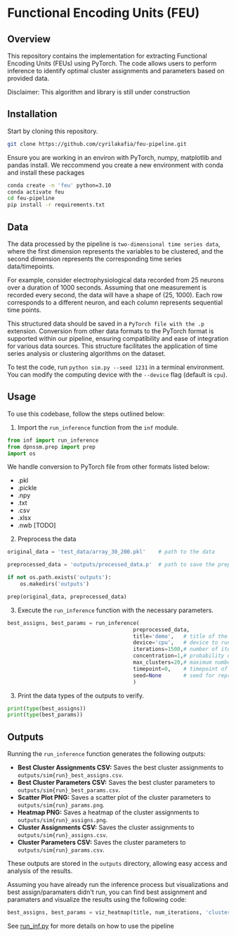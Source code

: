 # Functional Encoding Units (FEU)

## Overview

This repository contains the implementation for extracting Functional Encoding Units (FEUs) using PyTorch. The code allows users to perform inference to identify optimal cluster assignments and parameters based on provided data.

Disclaimer: This algorithm and library is still under construction

## Installation

Start by cloning this repository.

```bash
git clone https://github.com/cyrilakafia/feu-pipeline.git
```

Ensure you are working in an environ with PyTorch, numpy, matplotlib and pandas install. We reccommend you create a new environment with conda and install these packages

```bash
conda create -n 'feu' python=3.10
conda activate feu
cd feu-pipeline
pip install -r requirements.txt
```
## Data 

The data processed by the pipeline is `two-dimensional time series data`, where the first dimension represents the variables to be clustered, and the second dimension represents the corresponding time series data/timepoints.

For example, consider electrophysiological data recorded from 25 neurons over a duration of 1000 seconds. Assuming that one measurement is recorded every second, the data will have a shape of (25, 1000). Each row corresponds to a different neuron, and each column represents sequential time points.

This structured data should be saved in a `PyTorch file with the .p` extension. Conversion from other data formats to the PyTorch format is supported within our pipeline, ensuring compatibility and ease of integration for various data sources. This structure facilitates the application of time series analysis or clustering algorithms on the dataset.

To test the code, run `python sim.py --seed 1231` in a terminal environment.  You can modify the computing device with the `--device` flag (default is `cpu`).  


## Usage

To use this codebase, follow the steps outlined below:

1. Import the `run_inference` function from the `inf` module.

```python
from inf import run_inference
from dpnssm.prep import prep
import os
```

We handle conversion to PyTorch file from other formats listed below:

- .pkl
- .pickle
- .npy
- .txt
- .csv
- .xlsx
- .nwb [TODO]

2. Preprocess the data
```python
original_data = 'test_data/array_30_200.pkl'    # path to the data

preprocessed_data = 'outputs/processed_data.p'  # path to save the preprocessed data

if not os.path.exists('outputs'):
    os.makedirs('outputs')

prep(original_data, preprocessed_data)
```

3. Execute the `run_inference` function with the necessary parameters.

```python
best_assigns, best_params = run_inference(
                                        preprocessed_data,
                                        title='demo',   # title of the run
                                        device='cpu',   # device to run the model on (cpu or cuda)
                                        iterations=1500,# number of iterations to run the model
                                        concentration=1,# probability of increasing the number of clusters. 1 is the default and 
                                        max_clusters=20,# maximum number of clusters to consider   
                                        timepoint=0,    # timepoint of stimulus if there is one
                                        seed=None       # seed for reproducibility
                                        )
```

3. Print the data types of the outputs to verify.

```python
print(type(best_assigns))
print(type(best_params))
```

## Outputs

Running the `run_inference` function generates the following outputs:

- **Best Cluster Assignments CSV:** Saves the best cluster assignments to `outputs/sim{run}_best_assigns.csv`.
- **Best Cluster Parameters CSV:** Saves the best cluster parameters to `outputs/sim{run}_best_params.csv`.
- **Scatter Plot PNG:** Saves a scatter plot of the cluster parameters to `outputs/sim{run}_params.png`.
- **Heatmap PNG:** Saves a heatmap of the cluster assignments to `outputs/sim{run}_assigns.png`.
- **Cluster Assignments CSV:** Saves the cluster assignments to `outputs/sim{run}_assigns.csv`.
- **Cluster Parameters CSV:** Saves the cluster parameters to `outputs/sim{run}_params.csv`.

These outputs are stored in the `outputs` directory, allowing easy access and analysis of the results.

Assuming you have already run the inference process but visualizations and best assign/paramaters didn't run, you can find best assignment and paramaters and visualize the results using the following code:

```python
best_assigns, best_params = viz_heatmap(title, num_iterations, 'cluster_assigns.csv', 'cluster_params.tsv', max_clusters=max_clusters)
```
See [run_inf.py](https://github.com/cyrilakafia/feu-pipeline/blob/main/run_inf.py) for more details on how to use the pipeline